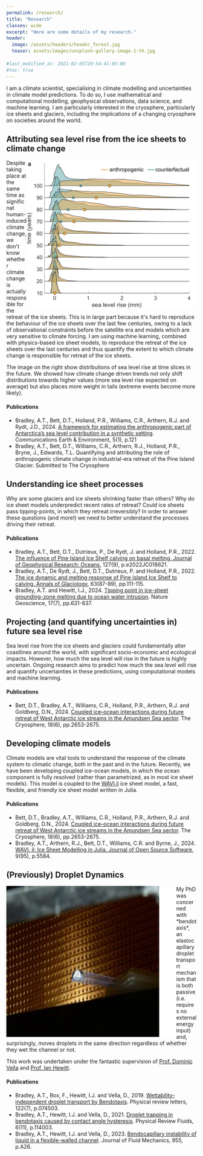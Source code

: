 ```yaml
---
permalink: /research/
title: "Research"
classes: wide
excerpt: "Here are some details of my research."
header:
  image: /assets/headers/header_forest.jpg
  teaser: assets/images/unsplash-gallery-image-1-th.jpg

#last_modified_at: 2021-02-05T20:54:41-05:00
#toc: true
---
```


I am a climate scientist, specialising in climate modelling and uncertainties in climate model predictions. To do so, I use mathematical and computational modelling, geophysical observations, data science, and machine learning. I am particularly interested in the cryosphere, particularly ice sheets and glaciers, including the implications of a changing cryosphere on societies around the world. 


## Attributing sea level rise from the ice sheets to climate change  
<img align = "right" src="../assets/research-figures/distributions.png" alt="" title="" width="450" />

Despite taking place at the same time as significnat human-induced climate change, we don't know whether climate change is actually responsible for the retreat of the ice sheets. This is in large part because it's hard to reproduce the behaviour of the ice sheets over the last few centuries, owing to a lack of observational constraints before the satellite era and models which are very sensitive to climate forcing. I am using machine learning, combined with physics-based ice sheet models, to reproduce the retreat of the ice sheets over the last centuries and thus quantify the extent to which climate change is responsible for retreat of the ice sheets. 

The image on the right show distributions of sea level rise at time slices in the future. We showed how climate change driven trends not only shift distributions towards higher values (more sea level rise expected on average) but also places more weight in tails (extreme events become more likely).


#### Publications
* Bradley, A.T., Bett, D.T., Holland, P.R., Williams, C.R., Arthern, R.J. and Rydt, J.D., 2024. [A framework for estimating the anthropogenic part of Antarctica’s sea level contribution in a synthetic setting](https://www.nature.com/articles/s43247-024-01287-w). Communications Earth & Environment, 5(1), p.121  
* Bradley, A.T., Bett, D.T., Williams, C.R., Arthern, R.J., Holland, P.R., Bryne, J., Edwards, T.L. Quantifying and attributing the role of anthropogenic climate change in industrial-era retreat of the Pine Island Glacier. Submitted to The Cryosphere

## Understanding ice sheet processes
Why are some glaciers and ice sheets shrinking faster than others? Why do ice sheet models underpredict recent rates of retreat? Could ice sheets pass tipping-points, in which they retreat irreversibly? In order to answer these questions (and more!) we need to better understand the processes driving their retreat.

#### Publications
* Bradley, A.T., Bett, D.T., Dutrieux, P., De Rydt, J. and Holland, P.R., 2022. [The influence of Pine Island Ice Shelf calving on basal melting. Journal of Geophysical Research: Oceans](https://agupubs.onlinelibrary.wiley.com/doi/full/10.1029/2022JC018621), 127(9), p.e2022JC018621.
* Bradley, A.T., De Rydt, J., Bett, D.T., Dutrieux, P. and Holland, P.R., 2022. [The ice dynamic and melting response of Pine Island Ice Shelf to calving. Annals of Glaciology](https://www.cambridge.org/core/journals/annals-of-glaciology/article/ice-dynamic-and-melting-response-of-pine-island-ice-shelf-to-calving/46ABBC366EA9B8312ADD0A43DA24B1A6), 63(87-89), pp.111-115.  
* Bradley, A.T. and Hewitt, I.J., 2024. [Tipping point in ice-sheet grounding-zone melting due to ocean water intrusion](https://www.nature.com/articles/s41561-024-01465-7). Nature Geoscience, 17(7), pp.631-637.


## Projecting (and quantifying uncertainties in) future sea level rise 
Sea level rise from the ice sheets and glaciers could fundamentally alter coastlines around the world, with significant socio-economic and ecological impacts. However, how much the sea level will rise in the future is highly uncertain. Ongoing research aims to predict how much the sea level will rise and quantify uncertainties in these predictions, using computational models and machine learning.

#### Publications
* Bett, D.T., Bradley, A.T., Williams, C.R., Holland, P.R., Arthern, R.J. and Goldberg, D.N., 2024. [Coupled ice–ocean interactions during future retreat of West Antarctic ice streams in the Amundsen Sea sector](https://tc.copernicus.org/articles/18/2653/2024/tc-18-2653-2024.html). The Cryosphere, 18(6), pp.2653-2675.  


## Developing climate models
Climate models are vital tools to understand the response of the climate system to climatic change, both in the past and in the future. Recently, we have been developing coupled ice-ocean models, in which the ocean component is fully resolved (rather than parametrized, as in most ice sheet models). This model is coupled to the [WAVI.jl](https://rjarthern.github.io/WAVI.jl/) ice sheet model, a fast, flexible, and friendly ice sheet model written in Julia.

#### Publications
* Bett, D.T., Bradley, A.T., Williams, C.R., Holland, P.R., Arthern, R.J. and Goldberg, D.N., 2024. [Coupled ice–ocean interactions during future retreat of West Antarctic ice streams in the Amundsen Sea sector](https://tc.copernicus.org/articles/18/2653/2024/tc-18-2653-2024.html). The Cryosphere, 18(6), pp.2653-2675.  
* Bradley, A.T., Arthern, R.J., Bett, D.T., Williams, C.R. and Byrne, J., 2024. [WAVI. jl: Ice Sheet Modelling in Julia. Journal of Open Source Software](https://joss.theoj.org/papers/10.21105/joss.05584.pdf), 9(95), p.5584.  


## (Previously) Droplet Dynamics
<img align = "left" src="../assets/images/bendotaxis_image.jpg" alt="" title="" width="450" height="400" />
My PhD was concerned with  *bendotaxis*, an elastocapillary droplet transport mechanism that is both passive (i.e. requires no external energy input) and, surprisingly, moves droplets in the same direction regardless of whether they wet the channel or not.

This work was undertaken under the fantastic supervision of [Prof. Dominic Vella](https://people.maths.ox.ac.uk/vella/index.html) and [Prof. Ian Hewitt](https://people.maths.ox.ac.uk/hewitt/).

#### Publications
* Bradley, A.T., Box, F., Hewitt, I.J. and Vella, D., 2019. [Wettability-independent droplet transport by Bendotaxis](https://journals.aps.org/prl/abstract/10.1103/PhysRevLett.122.074503). Physical review letters, 122(7), p.074503.  
* Bradley, A.T., Hewitt, I.J. and Vella, D., 2021. [Droplet trapping in bendotaxis caused by contact angle hysteresis](https://journals.aps.org/prfluids/abstract/10.1103/PhysRevFluids.6.114003). Physical Review Fluids, 6(11), p.114003.
* Bradley, A.T., Hewitt, I.J. and Vella, D., 2023. [Bendocapillary instability of liquid in a flexible-walled channel](https://www.cambridge.org/core/journals/journal-of-fluid-mechanics/article/bendocapillary-instability-of-liquid-in-a-flexiblewalled-channel/BC9E4559D7724B7E045509BA3BAB216D). Journal of Fluid Mechanics, 955, p.A26.


